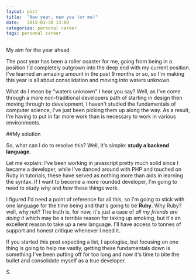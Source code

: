 ```yaml
---
layout: post
title:  "New year, new you (or me)"
date:   2015-01-30 13:00
categories: personal career
tags: personal career
---
```

<p class="post__excerpt">My aim for the year ahead</p>

<section>

The past year has been a roller coaster for me, going from being in a position I'd completely outgrown into the deep end with my current position. I've learned an amazing amount in the past 9 months or so, so I'm making this year is all about consolidation and moving into waters unknown.

What do I mean by "waters unknown" I hear you say? Well, as I've come through a more non-traditional developers path of starting in design then moving through to development, I haven't studied the fundamentals of computer science, I've just been picking them up along the way. As a result, I'm having to put in far more work than is necessary to work in various environments.

##My solution

So, what can I do to resolve this? Well, it's simple: **study a backend language**.

Let me explain: I've been working in javascript pretty much solid since I became a developer, while I've danced around with PHP and touched on Ruby in tutorials, these have served as nothing more than aids in learning the syntax. If I want to become a more rounded developer, I'm going to need to study <em>why</em> and <em>how</em> these things work.

I figured I'd need a point of reference for all this, so I'm going to stick with one language for the time being and that's going to be **Ruby**. Why Ruby? well, why not? The truth is, for now, it's just a case of <em>all my friends are doing it</em> which may be a terrible reason for taking up smoking, but it's an excellent reason to take up a new language. I'll have access to tonnes of support and honest critique whenever I need it.

If you started this post expecting a list, I apologise, but focusing on one thing is going to help me vastly, getting these fundamentals down is something I've been putting off for too long and now it's time to bite the bullet and consolidate myself as a true developer.

</section>


<p class="post__signature">S.</p>



